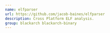 ```yaml
---
name: elfparser
url: https://github.com/jacob-baines/elfparser
description: Cross Platform ELF analysis.
group: blackarch blackarch-binary
---
```

